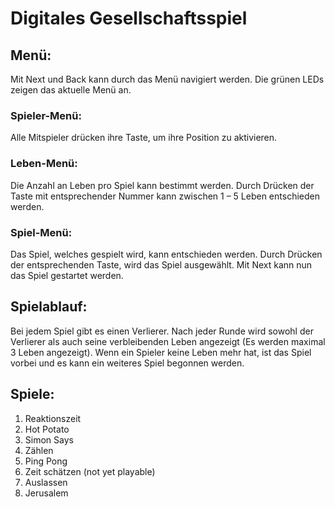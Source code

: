 # Digitales Gesellschaftsspiel

## Menü:
Mit Next und Back kann durch das Menü navigiert werden. Die grünen LEDs zeigen das aktuelle Menü an.
### Spieler-Menü: 
  Alle Mitspieler drücken ihre Taste, um ihre Position zu aktivieren.
### Leben-Menü: 
  Die Anzahl an Leben pro Spiel kann bestimmt werden. Durch Drücken der Taste mit entsprechender Nummer kann zwischen 1 – 5 Leben entschieden werden.
### Spiel-Menü: 
  Das Spiel, welches gespielt wird, kann entschieden werden. Durch Drücken der entsprechenden Taste, wird das Spiel ausgewählt. Mit Next kann nun das Spiel gestartet werden.

## Spielablauf:
Bei jedem Spiel gibt es einen Verlierer. Nach jeder Runde wird sowohl der Verlierer als auch seine verbleibenden Leben angezeigt (Es werden maximal 3 Leben angezeigt). Wenn ein Spieler keine Leben mehr hat, ist das Spiel vorbei und es kann ein weiteres Spiel begonnen werden.

## Spiele:

1. Reaktionszeit
2. Hot Potato
3. Simon Says
4. Zählen
5. Ping Pong
6. Zeit schätzen (not yet playable)
7. Auslassen
8. Jerusalem
